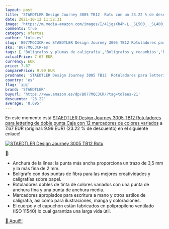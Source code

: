```yaml
---
layout: post
title: 'STAEDTLER Design Journey 3005 TB12  Rotu con un 23.22 % de descuento'
date: 2021-10-12 11:52:31
image: 'https://m.media-amazon.com/images/I/41jgsXb4h-L._SL500_._SL400_.jpg'
comments: true
category: ofertas
author: 'tole.es'
slug: 'B077MQC3CR-es STAEDTLER Design Journey 3005 TB12 Rotuladores para...'
sku: 'B077MQC3CR-es'
tags: [ 'Bolígrafos y plumas de caligrafía','Bolígrafos y recambios','Bolígrafos, lápices y útiles de escritura','Oficina y papelería','rotuladores','staedtler', ]
actualPrice: 7.67 EUR
currency: EUR
price: 7.67
comparePrice: 9.99 EUR
prodname: 'STAEDTLER Design Journey 3005 TB12  Rotuladores para lettering de doble punta  Caja con 12 marcadores de colores variados'
country: 'es'
flag: '🇪🇸'
brand: 'STAEDTLER'
buyurl: 'https://www.amazon.es/dp/B077MQC3CR/?tag=tolees-21'
descuento: '23.22'
average: '8.695'
---
```


En este momento está [STAEDTLER Design Journey 3005 TB12  Rotuladores para lettering de doble punta  Caja con 12 marcadores de colores variados](https://www.amazon.es/dp/B077MQC3CR/?tag=tolees-21) a 7.67 EUR (original: 9.99 EUR) (23.22 %  de descuento) en el siguiente enlace!

[![STAEDTLER Design Journey 3005 TB12  Rotu](https://m.media-amazon.com/images/I/41jgsXb4h-L._SL500_._SL400_.jpg)](https://www.amazon.es/dp/B077MQC3CR/?tag=tolees-21)

🔎:

- Anchura de la línea: la punta más ancha proporciona un trazo de 3,5 mm y la más fina de 2 mm.
- Bolígrafo con dos puntas de fibra para las mejores creatividades y caligrafías sobre papel.
- Rotuladores dobles de tinta de colores variados con una punta de anchura fina y una punta de anchura media.
- Marcadores apropiados para escritura a mano y otros estilos de caligrafía, así como para ilustraciones, manga y coloraciones.
- El cuerpo y el capuchón están fabricados en polipropileno ventilado (ISO 11540) lo cual garantiza una larga vida útil.

[🛒 Aquí!!!](https://www.amazon.es/dp/B077MQC3CR/?tag=tolees-21)

